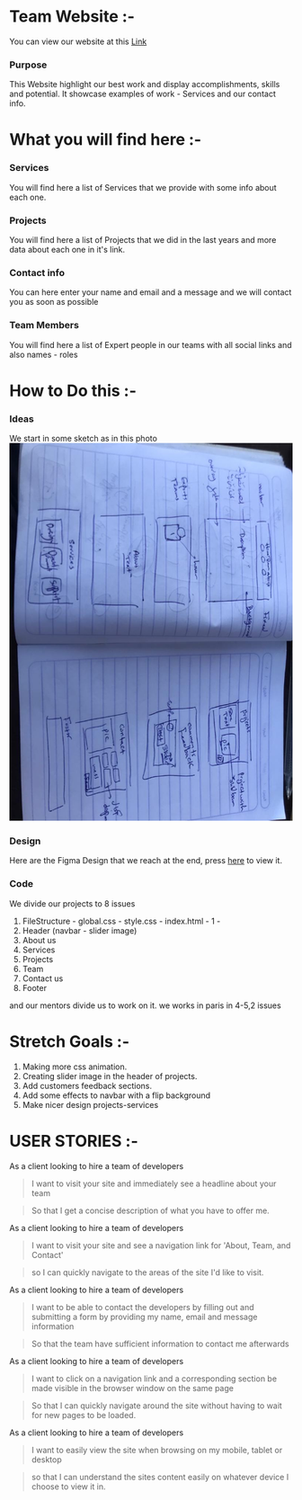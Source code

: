 # Team Website :-

You can view our website at this [Link](https://gsg-g9.github.io/Teamportfolio-hassan-afan-alaa-iman/)

### Purpose

This Website highlight our best work and display accomplishments, skills and potential. It showcase examples of work - Services and our contact info.

# What you will find here :-

### Services

You will find here a list of Services that we provide with some info about each one.

### Projects

You will find here a list of Projects that we did in the last years and more data about each one in it's link.

### Contact info

You can here enter your name and email and a message and we will contact you as soon as possible

### Team Members

You will find here a list of Expert people in our teams with all social links and also names - roles

# How to Do this :-

### Ideas

We start in some sketch as in this photo ![photo](/img/design/1.jpeg)

### Design

Here are the Figma Design that we reach at the end, press [here](https://www.figma.com/file/rujyflWVJ4wafEaG2b1tpZ/Team-Portfolio?node-id=0%3A1) to view it.

### Code

We divide our projects to 8 issues

1. FileStructure - global.css - style.css - index.html - 1 -
2. Header (navbar - slider image)
3. About us
4. Services
5. Projects
6. Team
7. Contact us
8. Footer

and our mentors divide us to work on it.
we works in paris in 4-5,2 issues

# Stretch Goals :-

1. Making more css animation.
2. Creating slider image in the header of projects.
3. Add customers feedback sections.
4. Add some effects to navbar with a flip background
5. Make nicer design projects-services

# USER STORIES :-

As a client looking to hire a team of developers

> I want to visit your site and immediately see a headline about your team

> So that I get a concise description of what you have to offer me.

As a client looking to hire a team of developers

> I want to visit your site and see a navigation link for 'About, Team, and Contact'

> so I can quickly navigate to the areas of the site I'd like to visit.

As a client looking to hire a team of developers

> I want to be able to contact the developers by filling out and submitting a form by providing my name, email and message information

> So that the team have sufficient information to contact me afterwards

As a client looking to hire a team of developers

> I want to click on a navigation link and a corresponding section be made visible in the browser window on the same page

> So that I can quickly navigate around the site without having to wait for new pages to be loaded.

As a client looking to hire a team of developers

> I want to easily view the site when browsing on my mobile, tablet or desktop

> so that I can understand the sites content easily on whatever device I choose to view it in.
